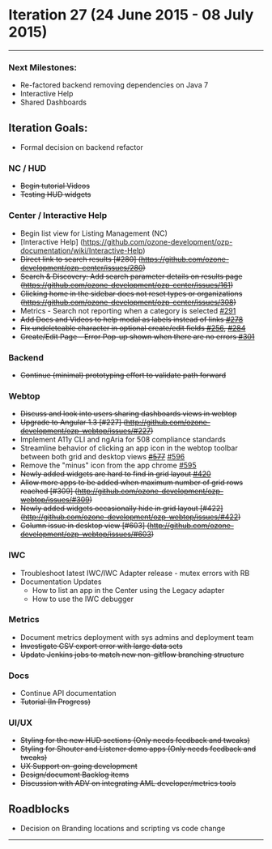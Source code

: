 # Iteration 27 (24 June 2015 - 08 July 2015)

*** 
### Next Milestones:
* Re-factored backend removing dependencies on Java 7
* Interactive Help
* Shared Dashboards


## Iteration Goals:
* Formal decision on backend refactor

### NC / HUD
* ~~Begin tutorial Videos~~
* ~~Testing HUD widgets~~ 

### Center / Interactive Help
* Begin list view for Listing Management (NC) 
* [Interactive Help] (https://github.com/ozone-development/ozp-documentation/wiki/Interactive-Help)
* ~~Direct link to search results [#280] (https://github.com/ozone-development/ozp-center/issues/280)~~
* ~~Search & Discovery: Add search parameter details on results page (https://github.com/ozone-development/ozp-center/issues/161)~~
* ~~Clicking home in the sidebar does not reset types or organizations (https://github.com/ozone-development/ozp-center/issues/308)~~
* Metrics - Search not reporting when a category is selected [#291](https://github.com/ozone-development/ozp-center/issues/291)
* ~~Add Docs and Videos to help modal as labels instead of links [#278](https://huboard.com/ozone-development/ozp-center#/issues/86301820)~~
* ~~Fix undeleteable character in optional create/edit fields [#256](https://huboard.com/ozone-development/ozp-center#/issues/76741683), [#284](https://huboard.com/ozone-development/ozp-center#/issues/87378267)~~
* ~~Create/Edit Page - Error Pop-up shown when there are no errors [#301](https://huboard.com/ozone-development/ozp-center#/issues/91232589)~~

### Backend
* ~~Continue (minimal) prototyping effort to validate path forward~~

### Webtop
* ~~Discuss and look into users sharing dashboards views in webtop~~
* ~~Upgrade to Angular 1.3 [#227] (http://github.com/ozone-development/ozp-webtop/issues/#227)~~
* Implement A11y CLI and ngAria for 508 compliance standards
* Streamline behavior of clicking an app icon in the webtop toolbar between both grid and desktop views ~~[#577](http://github.com/ozone-development/ozp-webtop/issues/#577)~~ [#596](http://github.com/ozone-development/ozp-webtop/issues/#596)
* Remove the "minus" icon from the app chrome [#595](http://github.com/ozone-development/ozp-webtop/issues/#595)
* ~~Newly added widgets are hard to find in grid layout [#420](http://github.com/ozone-development/ozp-webtop/issues/420)~~
* ~~Allow more apps to be added when maximum number of grid rows reached [#309] (http://github.com/ozone-development/ozp-webtop/issues/#309)~~
* ~~Newly added widgets occasionally hide in grid layout [#422] (http://github.com/ozone-development/ozp-webtop/issues/#422)~~
* ~~Column issue in desktop view [#603] (http://github.com/ozone-development/ozp-webtop/issues/#603)~~
  

### IWC
* Troubleshoot latest IWC/IWC Adapter release - mutex errors with RB
* Documentation Updates
    * How to list an app in the Center using the Legacy adapter
    * How to use the IWC debugger


### Metrics
* Document metrics deployment with sys admins and deployment team
* ~~Investigate CSV export error with large data sets~~
* ~~Update Jenkins jobs to match new non-gitflow branching structure~~

### Docs
* Continue API documentation
* ~~Tutorial (In Progress)~~

### UI/UX
* ~~Styling for the new HUD sections (Only needs feedback and tweaks)~~
* ~~Styling for Shouter and Listener demo apps (Only needs feedback and tweaks)~~
* ~~UX Support on-going development~~
* ~~Design/document Backlog items~~
* ~~Discussion with ADV on integrating AML developer/metrics tools~~

## Roadblocks
* Decision on Branding locations and scripting vs code change
***